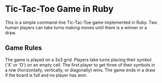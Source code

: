 # Tic-Tac-Toe Game in Ruby

This is a simple command-line Tic-Tac-Toe game implemented in Ruby. Two human players can take turns making moves until there is a winner or a draw.

## Game Rules

The game is played on a 3x3 grid.
Players take turns placing their symbol ('X' or 'O') on an empty cell.
The first player to get three of their symbols in a row (horizontally, vertically, or diagonally) wins.
The game ends in a draw if the board is full and no player has won.